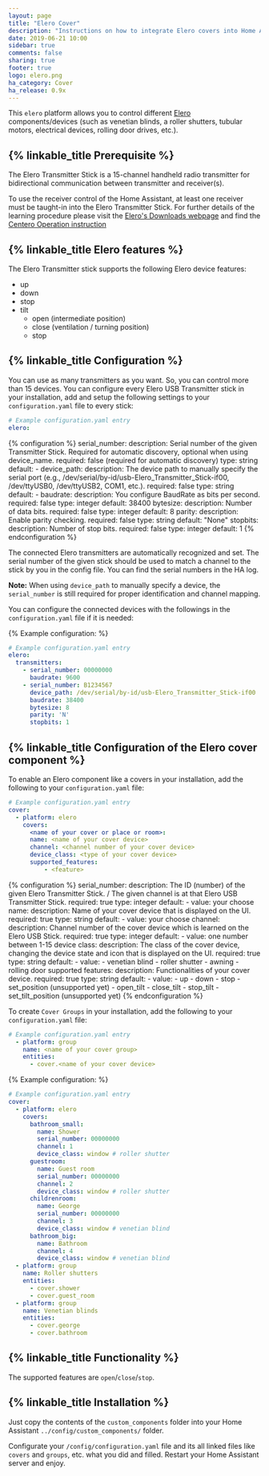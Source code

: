 ```yaml
---
layout: page
title: "Elero Cover"
description: "Instructions on how to integrate Elero covers into Home Assistant."
date: 2019-06-21 10:00
sidebar: true
comments: false
sharing: true
footer: true
logo: elero.png
ha_category: Cover
ha_release: 0.9x
---
```



This `elero` platform allows you to control different [Elero](https://www.elero.com) components/devices (such as venetian blinds, a roller shutters, tubular motors, electrical devices, rolling door drives, etc.).


## {% linkable_title Prerequisite %}

The Elero Transmitter Stick is a 15-channel handheld radio transmitter for bidirectional communication between transmitter and receiver(s).

To use the receiver control of the Home Assistant, at least one receiver must be taught-in into the Elero Transmitter Stick. For further details of the learning procedure please visit the [Elero's Downloads webpage](https://www.elero.com/en/downloads-service/downloads/) and find the [Centero Operation instruction](https://www.elero.com/en/downloads-service/downloads/?tx_avelero_downloads%5Bdownload%5D=319&tx_avelero_downloads%5Baction%5D=download&cHash=5cf4212966ff0d58470d8cc9aa029066)


## {% linkable_title Elero features %}

The Elero Transmitter stick supports the following Elero device features:
- up
- down
- stop
- tilt
    - open (intermediate position)
    - close (ventilation / turning position)
    - stop


## {% linkable_title Configuration %}
You can use as many transmitters as you want. So, you can control more than 15 devices.
You can configure every Elero USB Transmitter stick in your installation, add and setup the following settings to your `configuration.yaml` file to every stick:

```yaml
# Example configuration.yaml entry
elero:
```

{% configuration %}
  serial_number:
    description: Serial number of the given Transmitter Stick. Required for automatic discovery, optional when using device_name.
    required: false (required for automatic discovery)
    type: string
    default: -
  device_path:
    description: The device path to manually specify the serial port (e.g., /dev/serial/by-id/usb-Elero_Transmitter_Stick-if00, /dev/ttyUSB0, /dev/ttyUSB2, COM1, etc.).
    required: false
    type: string
    default: -
  baudrate:
    description: You configure BaudRate as bits per second.
    required: false
    type: integer
    default: 38400
  bytesize:
    description: Number of data bits.
    required: false
    type: integer
    default: 8
  parity:
    description:  Enable parity checking.
    required: false
    type: string
    default: "None"
  stopbits:
    description: Number of stop bits.
    required: false
    type: integer
    default: 1
{% endconfiguration %}


The connected Elero transmitters are automatically recognized and set. The serial number of the given stick should be used to match a channel to the stick by you in the config file. You can find the serial numbers in the HA log.

**Note:** When using `device_path` to manually specify a device, the `serial_number` is still required for proper identification and channel mapping.

You can configure the connected devices with the followings in the `configuration.yaml` file if it is needed:


{% Example configuration: %}

```yaml
# Example configuration.yaml entry
elero:
  transmitters:
    - serial_number: 00000000
      baudrate: 9600
    - serial_number: B1234567
      device_path: /dev/serial/by-id/usb-Elero_Transmitter_Stick-if00
      baudrate: 38400
      bytesize: 8
      parity: 'N'
      stopbits: 1
```


## {% linkable_title Configuration of the Elero cover component %}

To enable an Elero component like a covers in your installation, add the following to your `configuration.yaml` file:

```yaml
# Example configuration.yaml entry
cover:
  - platform: elero
    covers:
      <name of your cover or place or room>:
      name: <name of your cover device>
      channel: <channel number of your cover device>
      device_class: <type of your cover device>
      supported_features:
          - <feature>
```


{% configuration %}
serial_number:
    description: The ID (number) of the given Elero Transmitter Stick. /
    The given channel is at that Elero USB Transmitter Stick.
    required: true
    type: integer
    default: -
    value: your choose
name:
    description: Name of your cover device that is displayed on the UI.
    required: true
    type: string
    default: -
    value: your choose
channel:
    description: Channel number of the cover device which is learned on the Elero USB Stick.
    required: true
    type: integer
    default: -
    value: one number between 1-15
device class:
    description: The class of the cover device, changing the device state and icon that is displayed on the UI.
    required: true
    type: string
    default: -
    value:
        - venetian blind
        - roller shutter
        - awning
        - rolling door
supported features:
    description: Functionalities of your cover device.
    required: true
    type: string
    default: -
    value:
        - up
        - down
        - stop
        - set_position (unsupported yet)
        - open_tilt
        - close_tilt
        - stop_tilt
        - set_tilt_position (unsupported yet)
{% endconfiguration %}


To create `Cover Groups` in your installation, add the following to your `configuration.yaml` file:

```yaml
# Example configuration.yaml entry
  - platform: group
    name: <name of your cover group>
    entities:
      - cover.<name of your cover device>
```


{% Example configuration: %}

```yaml
# Example configuration.yaml entry
cover:
  - platform: elero
    covers:
      bathroom_small:
        name: Shower
        serial_number: 00000000
        channel: 1
        device_class: window # roller shutter
      guestroom:
        name: Guest room
        serial_number: 00000000
        channel: 2
        device_class: window # roller shutter
      childrenroom:
        name: George
        serial_number: 00000000
        channel: 3
        device_class: window # venetian blind
      bathroom_big:
        name: Bathroom
        channel: 4
        device_class: window # venetian blind
  - platform: group
    name: Roller shutters
    entities:
      - cover.shower
      - cover.guest_room
  - platform: group
    name: Venetian blinds
    entities:
      - cover.george
      - cover.bathroom
```


## {% linkable_title Functionality %}

The supported features are `open`/`close`/`stop`.


## {% linkable_title Installation %}
Just copy the contents of the `custom_components` folder into your Home Assistant `../config/custom_components/` folder.

Configurate your `/config/configuration.yaml` file and its all linked files like `covers` and `groups`, etc. what you did and filled. Restart your Home Assistant server and enjoy.
